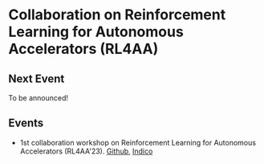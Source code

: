 # Collaboration on Reinforcement Learning for Autonomous Accelerators (RL4AA)

## Next Event

To be announced!

## Events

- 1st collaboration workshop on Reinforcement Learning for Autonomous Accelerators (RL4AA'23). [Github](https://github.com/RL4AA/RL4AA23), [Indico](https://indico.scc.kit.edu/event/3280/overview)

